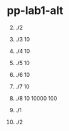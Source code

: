 # pp-lab1-alt

2.  ./2
3.  ./3 10
4.  ./4 10
5.  ./5 10
6.  ./6 10
7.  ./7 10
8.  ./8 10 10000 100

9.  ./1
10. ./2
